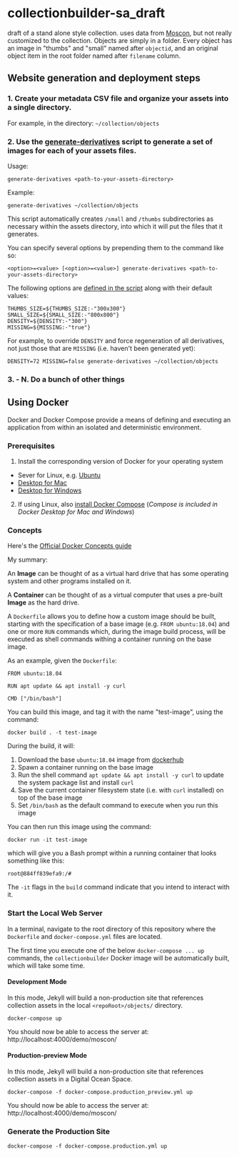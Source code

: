 # collectionbuilder-sa_draft

draft of a stand alone style collection.
uses data from [Moscon](https://www.lib.uidaho.edu/digital/moscon/), but not really customized to the collection.
Objects are simply in a folder.
Every object has an image in "thumbs" and "small" named after `objectid`, and an original object item in the root folder named after `filename` column.

## Website generation and deployment steps

### 1. Create your metadata CSV file and organize your assets into a single directory.
For example, in the directory: `~/collection/objects`

### 2. Use the [generate-derivatives](https://github.com/CollectionBuilder/collectionbuilder-sa_draft/blob/search/scripts/generate-derivatives) script to generate a set of images for each of your assets files.

Usage:
```
generate-derivatives <path-to-your-assets-directory>
```
Example:
```
generate-derivatives ~/collection/objects
```

This script automatically creates `/small` and `/thumbs` subdirectories as necessary within the assets directory, into which it will put the files that it generates.

You can specify several options by prepending them to the command like so:
```
<option>=<value> [<option>=<value>] generate-derivatives <path-to-your-assets-directory>
```

The following options are [defined in the script](https://github.com/CollectionBuilder/collectionbuilder-sa_draft/blob/search/scripts/generate-derivatives#L3-L6) along with their default values:
```
THUMBS_SIZE=${THUMBS_SIZE:-"300x300"}
SMALL_SIZE=${SMALL_SIZE:-"800x800"}
DENSITY=${DENSITY:-"300"}
MISSING=${MISSING:-"true"}
```

For example, to override `DENSITY` and force regeneration of all derivatives, not just those that are `MISSING` (i.e. haven't been generated yet):
```
DENSITY=72 MISSING=false generate-derivatives ~/collection/objects
```


### 3. - N. Do a bunch of other things


## Using Docker
Docker and Docker Compose provide a means of defining and executing an application from within an isolated and deterministic environment.

### Prerequisites

1. Install the corresponding version of Docker for your operating system
- Sever for Linux, e.g. [Ubuntu](https://docs.docker.com/install/linux/docker-ce/ubuntu/)
- [Desktop for Mac](https://docs.docker.com/docker-for-mac/install/)
- [Desktop for Windows](https://docs.docker.com/docker-for-windows/install/)

2. If using Linux, also [install Docker Compose](https://docs.docker.com/compose/install/) (_Compose is included in Docker Desktop for Mac and Windows_)

### Concepts
Here's the [Official Docker Concepts guide](https://docs.docker.com/get-started/#docker-concepts)

My summary:

An **Image** can be thought of as a virtual hard drive that has some operating system and other programs installed on it.

A **Container** can be thought of as a virtual computer that uses a pre-built **Image** as the hard drive.

A `Dockerfile` allows you to define how a custom image should be built, starting with the specification of a base image (e.g. `FROM ubuntu:18.04`) and one or more `RUN` commands which, during the image build process, will be executed as shell commands withing a container running on the base image.

As an example, given the `Dockerfile`:

```
FROM ubuntu:18.04

RUN apt update && apt install -y curl

CMD ["/bin/bash"]
```

You can build this image, and tag it with the name "test-image", using the command:
```
docker build . -t test-image
```

During the build, it will:
1. Download the base `ubuntu:18.04` image from [dockerhub](https://hub.docker.com/)
2. Spawn a container running on the base image
3. Run the shell command `apt update && apt install -y curl` to update the system package list and install `curl`
4. Save the current container filesystem state (i.e. with `curl` installed) on top of the base image
5. Set `/bin/bash` as the default command to execute when you run this image

You can then run this image using the command:
```
docker run -it test-image
```
which will give you a Bash prompt within a running container that looks something like this:
```
root@884ff839efa9:/#
```
The `-it` flags in the `build` command indicate that you intend to interact with it.


### Start the Local Web Server

In a terminal, navigate to the root directory of this repository where the `Dockerfile` and `docker-compose.yml` files are located.

The first time you execute one of the below `docker-compose ... up` commands, the `collectionbuilder` Docker image will be automatically built, which will take some time.

#### Development Mode
In this mode, Jekyll will build a non-production site that references collection assets in the local `<repoRoot>/objects/` directory.
```
docker-compose up
```
You should now be able to access the server at: http://localhost:4000/demo/moscon/

#### Production-preview Mode
In this mode, Jekyll will build a non-production site that references collection assets in a Digital Ocean Space.
```
docker-compose -f docker-compose.production_preview.yml up
```
You should now be able to access the server at: http://localhost:4000/demo/moscon/


### Generate the Production Site
```
docker-compose -f docker-compose.production.yml up
```
